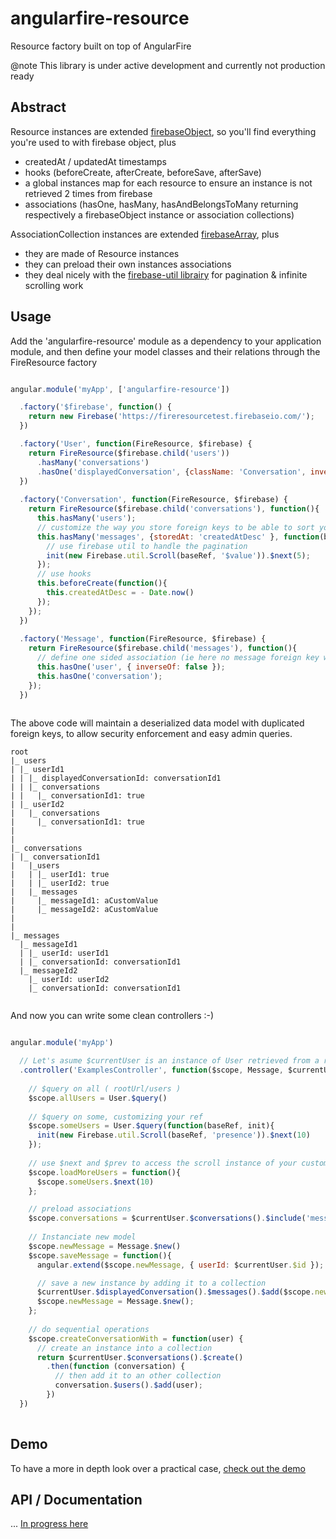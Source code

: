 # angularfire-resource

Resource factory built on top of AngularFire

@note This library is under active development and currently not production ready 

## Abstract

Resource instances are extended [firebaseObject](https://www.firebase.com/docs/web/libraries/angular/api.html), so you'll find everything you're used to with firebase object, plus 
+ createdAt / updatedAt timestamps
+ hooks (beforeCreate, afterCreate, beforeSave, afterSave)
+ a global instances map for each resource to ensure an instance is not retrieved 2 times from firebase
+ associations (hasOne, hasMany, hasAndBelongsToMany returning respectively a firebaseObject instance or association collections)

AssociationCollection instances are extended [firebaseArray](https://www.firebase.com/docs/web/libraries/angular/api.html), plus 
+ they are made of Resource instances
+ they can preload their own instances associations
+ they deal nicely with the [firebase-util librairy](https://github.com/firebase/firebase-util) for pagination & infinite scrolling work

## Usage

Add the 'angularfire-resource' module as a dependency to your application module, and then define your model classes and their relations 
through the FireResource factory

```javascript

angular.module('myApp', ['angularfire-resource'])

  .factory('$firebase', function() {
    return new Firebase('https://fireresourcetest.firebaseio.com/');
  })

  .factory('User', function(FireResource, $firebase) {
    return FireResource($firebase.child('users'))
      .hasMany('conversations')
      .hasOne('displayedConversation', {className: 'Conversation', inverseOf: false, foreignKey: 'displayedConversationId' })
  })
  
  .factory('Conversation', function(FireResource, $firebase) {
    return FireResource($firebase.child('conversations'), function(){
      this.hasMany('users');
      // customize the way you store foreign keys to be able to sort your association collection
      this.hasMany('messages', {storedAt: 'createdAtDesc' }, function(baseRef, init){
        // use firebase util to handle the pagination
        init(new Firebase.util.Scroll(baseRef, '$value')).$next(5);  
      });
      // use hooks
      this.beforeCreate(function(){        
        this.createdAtDesc = - Date.now()
      });
    });
  })
  
  .factory('Message', function(FireResource, $firebase) {
    return FireResource($firebase.child('messages'), function(){
      // define one sided association (ie here no message foreign key will be set into the user model)
      this.hasOne('user', { inverseOf: false }); 
      this.hasOne('conversation');
    });
  })
  
```

The above code will maintain a deserialized data model with duplicated foreign keys, to allow security enforcement and easy admin queries.

```
root
|_ users
| |_ userId1
| | |_ displayedConversationId: conversationId1
| | |_ conversations
| |   |_ conversationId1: true
| |_ userId2
|   |_ conversations
|     |_ conversationId1: true
|
|
|_ conversations
| |_ conversationId1
|   |_users
|   | |_ userId1: true
|   | |_ userId2: true
|   |_ messages
|     |_ messageId1: aCustomValue 
|     |_ messageId2: aCustomValue
|
|
|_ messages
  |_ messageId1
  | |_ userId: userId1
  | |_ conversationId: conversationId1
  |_ messageId2
    |_ userId: userId2
    |_ conversationId: conversationId1
    
```

And now you can write some clean controllers :-)

```javascript

angular.module('myApp')

  // Let's asume $currentUser is an instance of User retrieved from a resolve
  .controller('ExamplesController', function($scope, Message, $currentUser){
    
    // $query on all ( rootUrl/users ) 
    $scope.allUsers = User.$query()
    
    // $query on some, customizing your ref
    $scope.someUsers = User.$query(function(baseRef, init){
      init(new Firebase.util.Scroll(baseRef, 'presence')).$next(10)
    });
    
    // use $next and $prev to access the scroll instance of your custom ref (if firebase util is used)
    $scope.loadMoreUsers = function(){
      $scope.someUsers.$next(10)
    };

    // preload associations
    $scope.conversations = $currentUser.$conversations().$include('messages')
    
    // Instanciate new model 
    $scope.newMessage = Message.$new()
    $scope.saveMessage = function(){
      angular.extend($scope.newMessage, { userId: $currentUser.$id });

      // save a new instance by adding it to a collection 
      $currentUser.$displayedConversation().$messages().$add($scope.newMessage)
      $scope.newMessage = Message.$new();
    };
    
    // do sequential operations
    $scope.createConversationWith = function(user) {
      // create an instance into a collection
      return $currentUser.$conversations().$create()
        .then(function (conversation) {
          // then add it to an other collection
          conversation.$users().$add(user);
        })
  })
    
```
## Demo

To have a more in depth look over a practical case, [check out the demo](http://itkin.github.io/angularfire-resource/demo/index.html)

## API / Documentation

... [In progress here](http://itkin.github.io/angularfire-resource/doc/index.html)
 





